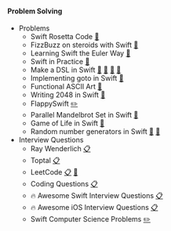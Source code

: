 
#### **Problem Solving**
- Problems
    - Swift Rosetta Code [:link:](https://rosettacode.org/wiki/Category:Swift)
    - FizzBuzz on steroids with Swift [:floppy_disk:](https://speakerdeck.com/abizern/fizz-buzz-in-swift)
    - Learning Swift the Euler Way [:microphone:](https://vimeo.com/136059613)
    + Swift in Practice [:microphone:](https://developer.apple.com/videos/wwdc/2015/?id=411)
    + Make a DSL in Swift [:page_facing_up:](http://colindrake.me/2015/10/28/implementing-a-small-dsl-in-swift/) [:floppy_disk:](https://speakerdeck.com/kylef/dsls-in-swift) [:floppy_disk:](https://speakerdeck.com/luisobo/techniques-to-write-dsls-in-swift) [:microphone:](https://www.youtube.com/watch?v=a3rR5XVA22w)
    + Implementing goto in Swift [:page_facing_up:](https://harlanhaskins.com/2016/01/09/goto-in-swift.html)
    + Functional ASCII Art [:page_facing_up:](https://github.com/ijoshsmith/swift-ascii-art)
    + Writing 2048 in Swift [:page_facing_up:](https://realm.io/news/swift-2048/)
    - FlappySwift [:pencil2:](https://github.com/fullstackio/FlappySwift)
    - Parallel Mandelbrot Set in Swift [:page_facing_up:](http://blog.scottlogic.com/2014/10/29/concurrent-functional-swift.html)
    - Game of Life in Swift [:page_facing_up:](http://blog.scottlogic.com/2014/09/10/game-of-life-in-functional-swift.html)
    - Random number generators in Swift [:page_facing_up:](http://www.cocoawithlove.com/blog/2016/05/19/random-numbers.html) [:pencil:](https://gist.github.com/rnapier/bb6616871ed749542e542732c7386970)
- Interview Questions
    + Ray Wenderlich [:clipboard:](http://www.raywenderlich.com/110982/swift-interview-questions-answers)
    + Toptal [:clipboard:](http://www.toptal.com/swift/interview-questions)
    + LeetCode [:clipboard:](https://github.com/diwu/LeetCode-Solutions-in-Swift) [:link:](https://www.guiguan.net/swift/)
    + Coding Questions [:clipboard:](https://github.com/CameronBanga/iOS-Developer-and-Designer-Interview-Questions#code)
    + :fire: Awesome Swift Interview Questions [:clipboard:](https://github.com/MaximAbramchuck/awesome-interviews#swift)
    + :fire: Awesome iOS Interview Questions [:clipboard:](https://github.com/MaximAbramchuck/awesome-interviews#ios)
    - Swift Computer Science Problems [:pencil2:](https://github.com/Cananito/SwiftComputerScience)

